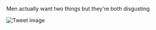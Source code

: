Men actually want two things but they're both disgusting


![Tweet image](/assets/crosspoast/G0BacBlbQAAw2GW.jpg)

